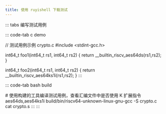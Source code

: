 ```yaml
---
title: 使用 ruyishell 下载测试
---
```


::: tabs
编写测试用例

::: code-tab
c demo

// 测试用例示例 crypto.c #include \<stdint-gcc.h\>

int64_t foo1(int64_t rs1, int64_t rs2) { return
\_\_builtin_riscv_aes64ds(rs1,rs2); }

int64_t foo2(int64_t rs1, int64_t rs2) { return
\_\_builtin_riscv_aes64ks1i(rs1,rs2); }
:::

::: code-tab
bash build

\#
使用构建的工具编译测试用例，查看汇编文件中是否使用 K 扩展指令 aes64ds,aes64ks1i
build/bin/riscv64-unknown-linux-gnu-gcc -S crypto.c cat crypto.s
:::
:::
